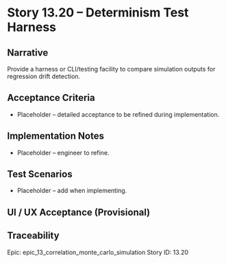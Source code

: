 # Story 13.20 – Determinism Test Harness

## Narrative
Provide a harness or CLI/testing facility to compare simulation outputs for regression drift detection.

## Acceptance Criteria
- Placeholder – detailed acceptance to be refined during implementation.

## Implementation Notes
- Placeholder – engineer to refine.

## Test Scenarios
- Placeholder – add when implementing.

## UI / UX Acceptance (Provisional)

## Traceability
Epic: epic_13_correlation_monte_carlo_simulation
Story ID: 13.20
